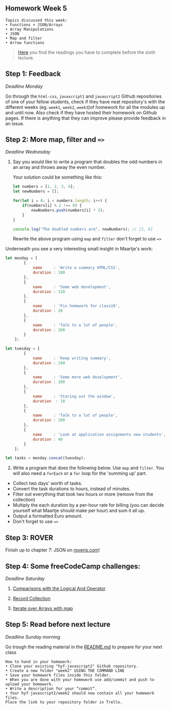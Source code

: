 ## Homework Week 5

```
Topics discussed this week:
• Functions + JSON/Arrays
• Array Manipulations
• JSON
• Map and filter
• Arrow functions
```

>[Here](/Week5/README.md) you find the readings you have to complete before the sixth lecture.

## Step 1: Feedback

_Deadline Monday_

Go through the `html-css`, `javascript1` and `javascript2` Github repositories of one of your fellow students, check if they have neat repository's with the different weeks (eg. `week1`, `week2`, `week3`)of homework for all the modules up and until now. Also check if they have hosted their homework on Github pages. If there is anything that they can improve please provide feedback in an issue.

## Step 2: More map, filter and `=>`

_Deadline Wednesday_

1. Say you would like to write a program that doubles the odd numbers in an array and throws away the even number.

    Your solution could be something like this:
    ```js
    let numbers = [1, 2, 3, 4];
    let newNumbers = [];

    for(let i = 0; i < numbers.length; i++) {
        if(numbers[i] % 2 !== 0) {
            newNumbers.push(numbers[i] * 2);
        }
    }

    console.log("The doubled numbers are", newNumbers); // [2, 6]

    ```

    Rewrite the above program using `map` and `filter` don't forget to use `=>`


Underneath you see a very interesting small insight in Maartje's work:

```js
let monday = [
        {
            name     : 'Write a summary HTML/CSS',
            duration : 180
        },
        {
            name     : 'Some web development',
            duration : 120
        },
        {
            name     : 'Fix homework for class10',
            duration : 20
        },
        {
            name     : 'Talk to a lot of people',
            duration : 200
        }
    ];

let tuesday = [
        {
            name     : 'Keep writing summary',
            duration : 240
        },
        {
            name     : 'Some more web development',
            duration : 180
        },
        {
            name     : 'Staring out the window',
            duration  : 10
        },
        {
            name     : 'Talk to a lot of people',
            duration : 200
        },
        {
            name     : 'Look at application assignments new students',
            duration : 40
        }
    ];

let tasks = monday.concat(tuesday);
```

2. Write a program that does the following below. Use `map` and `filter`. You will also need a `forEach` or a `for` loop for the 'summing up' part.

- Collect two days' worth of tasks.
- Convert the task durations to hours, instead of minutes.
- Filter out everything that took two hours or more (remove from the collection)
- Multiply the each duration by a per-hour rate for billing (you can decide yourself what Maartje should make per hour) and sum it all up.
- Output a formatted Euro amount.
- Don't forget to use `=>`


## Step 3: ROVER

Finish up to chapter 7: JSON on [roverjs.com](http://roverjs.com/)!

## Step 4: **Some freeCodeCamp challenges:**

_Deadline Saturday_

1. [Comparisons with the Logical And Operator](https://www.freecodecamp.com/challenges/comparisons-with-the-logical-and-operator)

2. [Record Collection](https://www.freecodecamp.com/challenges/record-collection)

3. [Iterate over Arrays with map](https://www.freecodecamp.com/challenges/iterate-over-arrays-with-map)


## Step 5: Read before next lecture

_Deadline Sunday morning_

Go trough the reading material in the [README.md](/Week5/README.md) to prepare for your next class


```
How to hand in your homework:
• Clone your existing "hyf-javascript2" Github repository.
• Create a new folder "week2" USING THE COMMAND LINE
• Save your homework files inside this folder.
• When you are done with your homework use add/commit and push to upload your homework.
• Write a description for your “commit”.
• Your hyf-javascript2/week2 should now contain all your homework files.
Place the link to your repository folder in Trello.
```
